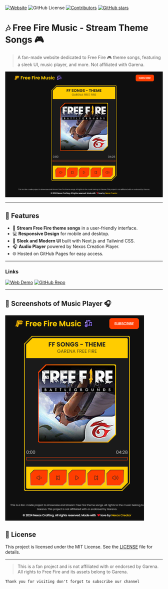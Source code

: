 [![Website](https://img.shields.io/website?down_color=red&down_message=offline&up_color=green&up_message=online&url=https%3A%2F%2Fnexoscrafting.github.io%2Ffree-fire-music&style=flat-square&color=cyan)](https://nexoscrafting.github.io/free-fire-music/)
![GitHub License](https://img.shields.io/github/license/nexoscrafting/free-fire-music.svg?style=flat-square&color=cyan)
[![Contributors](https://img.shields.io/github/contributors/nexoscrafting/free-fire-music?style=flat-square&color=cyan)](#-contributors)
[![GitHub stars](https://img.shields.io/github/stars/nexoscrafting/free-fire-music?&style=flat-square&color=cyan)](https://github.com/nexoscrafting/free-fire-music/stargazers)

# 🎶 Free Fire Music - Stream Theme Songs 🎮

> A fan-made website dedicated to Free Fire 🎮 theme songs, featuring a sleek UI, music player, and more. Not affiliated with Garena.

![Website Preview](public/cover.png)

---

## 🌟 Features

- 🎵 **Stream Free Fire theme songs** in a user-friendly interface.
- 💻 **Responsive Design** for mobile and desktop.
- 🎨 **Sleek and Modern UI** built with Next.js and Tailwind CSS.
- 🎧 **Audio Player** powered by Nexos Creation Player.
- 🌐 Hosted on GitHub Pages for easy access.

---

### Links

[![Web Demo](https://img.shields.io/badge/Web-Demo-blue?style=for-the-badge&logo=google-chrome)](https://nexoscrafting.github.io/free-fire-music)
[![GitHub Repo](https://img.shields.io/badge/GitHub-Repo-green?style=for-the-badge&logo=github)](https://github.com/nexoscrafting/free-fire-music)
<!-- [![YouTube Video](https://img.shields.io/badge/YouTube-Video-red?style=for-the-badge&logo=youtube)](https://youtu.be/rMnDe0iEGRs?si=B2viVesOhHYusbBG) -->

---

## 📸 Screenshots of Music Player 🎧

![Music Player](public/preview-image.png)

## 📜 License

This project is licensed under the MIT License. See the [LICENSE](LICENSE) file for details.

---

> This is a fan project and is not affiliated with or endorsed by Garena. All rights to Free Fire and its assets belong to Garena.

```
Thank you for visiting don't forgot to subscribe our channel
```
